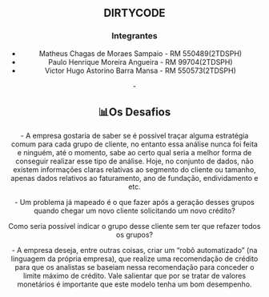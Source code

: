 <div align="center">
  <h2>DIRTYCODE</h2>

  <h3>Integrantes</h3>
  <ul>
    <li>Matheus Chagas de Moraes Sampaio - RM 550489(2TDSPH)</li>
    <li>Paulo Henrique Moreira Angueira - RM 99704(2TDSPH)</li>
    <li>Victor Hugo Astorino Barra Mansa - RM 550573(2TDSPH)</li>
  </ul>
-

  📊Os Desafios
  -
  <p>
   - A empresa gostaria de saber se é possível traçar alguma estratégia comum para cada grupo de cliente, no entanto essa análise nunca foi feita e ninguém, até o momento, sabe ao certo qual seria a melhor forma de conseguir realizar esse tipo de análise. Hoje, no conjunto de dados, não existem informações claras relativas ao segmento do cliente ou tamanho, apenas dados relativos ao faturamento, ano de fundação, endividamento e etc.
  </p>
  <p>
   - Um problema já mapeado é o que fazer após a geração desses grupos quando chegar um novo cliente solicitando um novo crédito?
  </p>
  <p>
    Como seria possível indicar o grupo desse cliente sem ter que refazer todos os grupos?
  </p>
  <p>
   - A empresa deseja, entre outras coisas, criar um “robô automatizado” (na linguagem da própria empresa), que realize uma recomendação de crédito para que os analistas se baseiam nessa recomendação para conceder o limite máximo de crédito. Vale salientar que por se tratar de valores monetários é importante que este modelo tenha um bom desempenho.
  </p>
</div>
